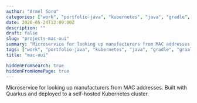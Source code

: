 ```yaml
---
author: "Armel Soro"
categories: ["work", "portfolio-java", "kubernetes", "java", "gradle", "graalvm", "quarkus", "jvm", "graal"]
date: 2020-05-24T12:09:00Z
description: ""
draft: false
slug: "projects-mac-oui"
summary: "Microservice for looking up manufacturers from MAC addresses. Built with Quarkus and deployed to a self-hosted Kubernetes cluster."
tags: ["work", "portfolio-java", "kubernetes", "java", "gradle", "graalvm", "quarkus", "jvm", "graal"]
title: "mac-oui"

hiddenFromSearch: true
hiddenFromHomePage: true
---
```



Microservice for looking up manufacturers from MAC addresses. Built with Quarkus and deployed to a self-hosted Kubernetes cluster.

